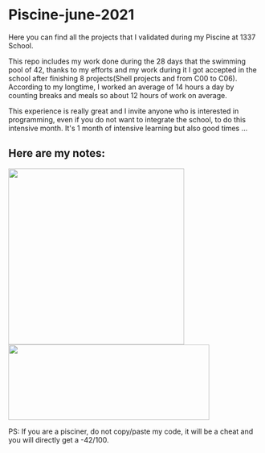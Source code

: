 # Piscine-june-2021
Here you can find all the projects that I validated during my Piscine at 1337 School.

This repo includes my work done during the 28 days that the swimming pool of 42, thanks to my efforts and my work during it I got accepted in the school after finishing 8 projects(Shell projects and from C00 to C06). According to my longtime, I worked an average of 14 hours a day by counting breaks and meals so about 12 hours of work on average.

This experience is really great and I invite anyone who is interested in programming, even if you do not want to integrate the school, to do this intensive month. It's 1 month of intensive learning but also good times ...

## Here are my notes:

<img src="https://user-images.githubusercontent.com/76871172/127680314-8269fd77-bb41-4440-839f-ef6ed005a153.jpg" width="350" height="350" >
<img src="https://user-images.githubusercontent.com/76871172/127680317-015b2883-6c3a-4c74-a335-516e47d935c9.jpg" width="400" height="150" >

PS: If you are a pisciner, do not copy/paste my code, it will be a cheat and you will directly get a -42/100.
